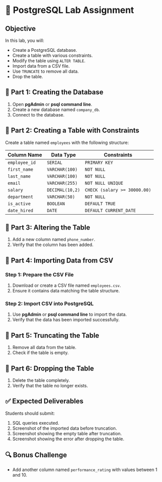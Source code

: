 # 📌 PostgreSQL Lab Assignment

## **Objective**
In this lab, you will:
- Create a PostgreSQL database.
- Create a table with various constraints.
- Modify the table using `ALTER TABLE`.
- Import data from a CSV file.
- Use `TRUNCATE` to remove all data.
- Drop the table.

## **📝 Part 1: Creating the Database**
1. Open **pgAdmin** or **psql command line**.
2. Create a new database named `company_db`.
3. Connect to the database.

## **📝 Part 2: Creating a Table with Constraints**
Create a table named `employees` with the following structure:

| Column Name     | Data Type         | Constraints |
|----------------|-----------------|-------------|
| `employee_id`  | `SERIAL`         | `PRIMARY KEY` |
| `first_name`   | `VARCHAR(100)`   | `NOT NULL` |
| `last_name`    | `VARCHAR(100)`   | `NOT NULL` |
| `email`        | `VARCHAR(255)`   | `NOT NULL UNIQUE` |
| `salary`       | `DECIMAL(10,2)`  | `CHECK (salary >= 30000.00)` |
| `department`   | `VARCHAR(50)`    | `NOT NULL` |
| `is_active`    | `BOOLEAN`        | `DEFAULT TRUE` |
| `date_hired`   | `DATE`           | `DEFAULT CURRENT_DATE` |

## **📝 Part 3: Altering the Table**
1. Add a new column named `phone_number`.
2. Verify that the column has been added.

## **📝 Part 4: Importing Data from CSV**
### **Step 1: Prepare the CSV File**
1. Download or create a CSV file named `employees.csv`.
2. Ensure it contains data matching the table structure.

### **Step 2: Import CSV into PostgreSQL**
1. Use **pgAdmin** or **psql command line** to import the data.
2. Verify that the data has been imported successfully.

## **📝 Part 5: Truncating the Table**
1. Remove all data from the table.
2. Check if the table is empty.

## **📝 Part 6: Dropping the Table**
1. Delete the table completely.
2. Verify that the table no longer exists.

## **✅ Expected Deliverables**
Students should submit:
1. SQL queries executed.
2. Screenshot of the imported data before truncation.
3. Screenshot showing the empty table after truncation.
4. Screenshot showing the error after dropping the table.

## **🔍 Bonus Challenge**
- Add another column named `performance_rating` with values between 1 and 10.
